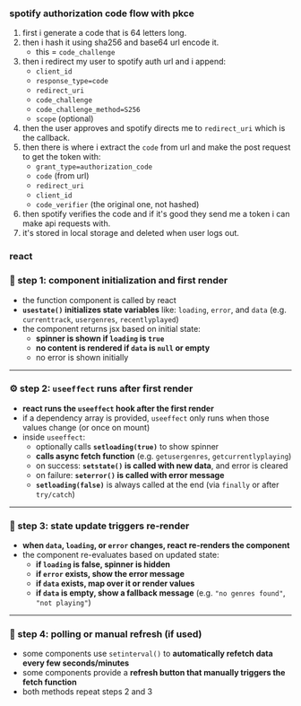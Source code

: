 ### spotify authorization code flow with pkce

1. first i generate a code that is 64 letters long.
2. then i hash it using sha256 and base64 url encode it.  
   - this = `code_challenge`
3. then i redirect my user to spotify auth url and i append:
   - `client_id`
   - `response_type=code`
   - `redirect_uri`
   - `code_challenge`
   - `code_challenge_method=S256`
   - `scope` (optional)
4. then the user approves and spotify directs me to `redirect_uri` which is the callback.
5. then there is where i extract the `code` from url and make the post request to get the token with:
   - `grant_type=authorization_code`
   - `code` (from url)
   - `redirect_uri`
   - `client_id`
   - `code_verifier` (the original one, not hashed)
6. then spotify verifies the code and if it's good they send me a token i can make api requests with.
7. it's stored in local storage and deleted when user logs out.


### react 

### 🔄 step 1: component initialization and first render

- the function component is called by react  
- **`usestate()` initializes state variables** like: `loading`, `error`, and `data` (e.g. `currenttrack`, `usergenres`, `recentlyplayed`)  
- the component returns jsx based on initial state:  
  - **spinner is shown if `loading` is `true`**  
  - **no content is rendered if `data` is `null` or empty**  
  - no error is shown initially  

---

### ⚙️ step 2: `useeffect` runs after first render

- **react runs the `useeffect` hook after the first render**  
- if a dependency array is provided, `useeffect` only runs when those values change (or once on mount)  
- inside `useeffect`:  
  - optionally calls **`setloading(true)`** to show spinner  
  - **calls async fetch function** (e.g. `getusergenres`, `getcurrentlyplaying`)  
  - on success: **`setstate()` is called with new data**, and error is cleared  
  - on failure: **`seterror()` is called with error message**  
  - **`setloading(false)`** is always called at the end (via `finally` or after `try/catch`)  

---

### 🔁 step 3: state update triggers re-render

- **when `data`, `loading`, or `error` changes, react re-renders the component**  
- the component re-evaluates based on updated state:  
  - **if `loading` is false, spinner is hidden**  
  - **if `error` exists, show the error message**  
  - **if `data` exists, map over it or render values**  
  - **if `data` is empty, show a fallback message** (e.g. `"no genres found"`, `"not playing"`)  

---

### 🔄 step 4: polling or manual refresh (if used)

- some components use `setinterval()` to **automatically refetch data every few seconds/minutes**  
- some components provide a **refresh button that manually triggers the fetch function**  
- both methods repeat steps 2 and 3  

